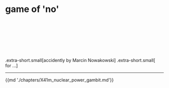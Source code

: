 # game of 'no'
<br>
<br>
<br>
<br>
<br>
<br>
<br>
.extra-short.small[accidently by Marcin Nowakowski]
.extra-short.small[<br>for ...]

---
{{md './chapters/X41m_nuclear_power_gambit.md'}}

